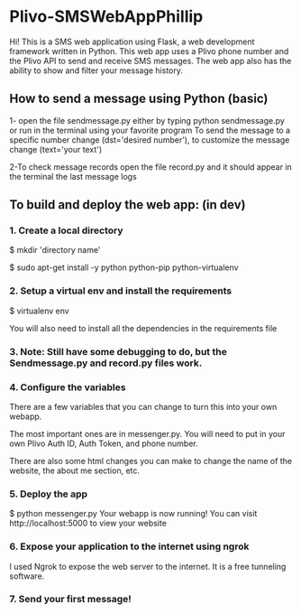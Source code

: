 # Plivo-SMSWebAppPhillip 

Hi! This is a SMS web application using Flask, a web development framework written in Python. This web app uses a Plivo phone number and the Plivo API
to send and receive SMS messages. The web app also has the ability to show and filter your message history. 

## How to send a message using Python (basic)
1- open the file sendmessage.py either by typing python sendmessage.py or run in the terminal using your favorite program
To send the message to a specific number change (dst='desired number'), to customize the message change  (text='your text')
   
2-To check message records open the file record.py and it should appear in the terminal the last message logs




## To build and deploy the web app: (in dev)

### 1. Create a local directory
$ mkdir 'directory name'

$ sudo apt-get install -y python python-pip python-virtualenv

### 2. Setup a virtual env and install the requirements 
$ virtualenv env

You will also need to install all the dependencies in the requirements file

### 3. Note: Still have some debugging to do, but the Sendmessage.py and record.py files work.

### 4. Configure the variables 
There are a few variables that you can change to turn this into your own webapp.

The most important ones are in messenger.py. 
You will need to put in your own Plivo Auth ID, Auth Token, and phone number.

There are also some html changes you can make to change the name of the website, the about me section, etc.

### 5. Deploy the app
$ python messenger.py
Your webapp is now running! You can visit http://localhost:5000 to view your website

### 6. Expose your application to the internet using ngrok 
I used Ngrok to expose the web server to the internet. It is a free tunneling software. 

### 7. Send your first message!
